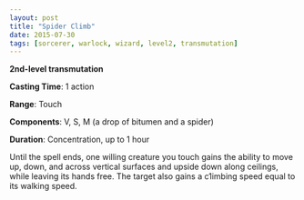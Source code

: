 ```yaml
---
layout: post
title: "Spider Climb"
date: 2015-07-30
tags: [sorcerer, warlock, wizard, level2, transmutation]
---
```


**2nd-level transmutation**

**Casting Time**: 1 action

**Range**: Touch

**Components**: V, S, M (a drop of bitumen and a spider)

**Duration**: Concentration, up to 1 hour

Until the spell ends, one willing creature you touch gains the ability to move up, down, and across vertical surfaces and upside down along ceilings, while leaving its hands free. The target also gains a c1imbing speed equal to its walking speed.
